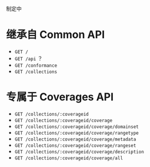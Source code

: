 制定中 



# 继承自 Common API

- `GET /`
- `GET /api` ？
- `GET /conformance`
- `GET /collections`



# 专属于 Coverages API



- `GET /collections/:coverageid`
- `GET /collections/:coverageid/coverage`
- `GET /collections/:coverageid/coverage/domainset`
- `GET /collections/:coverageid/coverage/rangetype`
- `GET /collections/:coverageid/coverage/metadata`
- `GET /collections/:coverageid/coverage/rangeset`
- `GET /collections/:coverageid/coverage/description`
- `GET /collections/:coverageid/coverage/all`